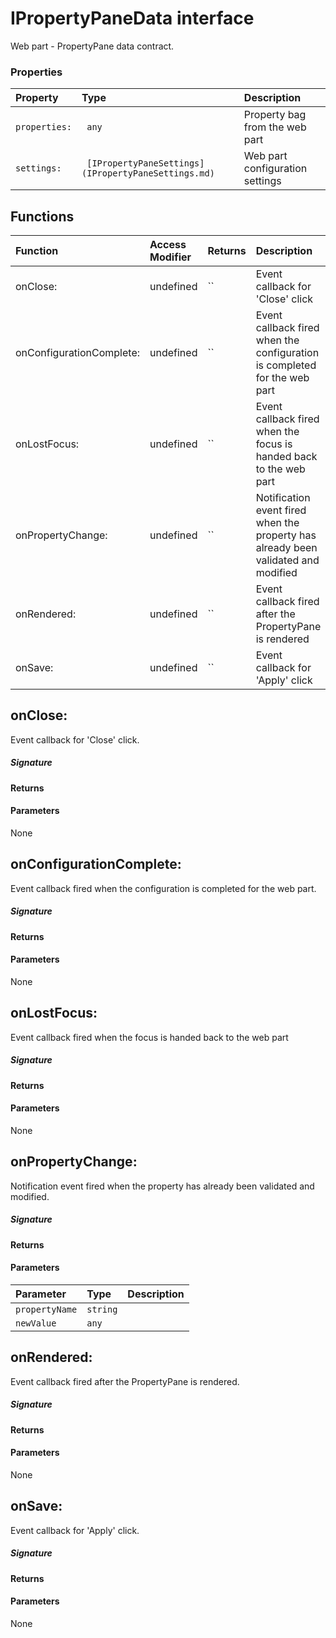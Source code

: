 # IPropertyPaneData interface

Web part - PropertyPane data contract.



### Properties

| Property	   | Type	| Description|
|:-------------|:-------|:-----------|
|`properties:`      |` any` | Property bag from the web part |
|`settings:`      |` [IPropertyPaneSettings](IPropertyPaneSettings.md)` | Web part configuration settings |





## Functions

| Function	   | Access Modifier | Returns	| Description|
|:-------------|:----|:-------|:-----------|
|onClose:      | undefined | `` | Event callback for 'Close' click |
|onConfigurationComplete:      | undefined | `` | Event callback fired when the configuration is completed for the web part |
|onLostFocus:      | undefined | `` | Event callback fired when the focus is handed back to the web part |
|onPropertyChange:      | undefined | `` | Notification event fired when the property has already been validated and modified |
|onRendered:      | undefined | `` | Event callback fired after the PropertyPane is rendered |
|onSave:      | undefined | `` | Event callback for 'Apply' click |


## onClose:

Event callback for 'Close' click.

##### Signature

#### Returns

#### Parameters
None


## onConfigurationComplete:

Event callback fired when the configuration is completed for the web part.

##### Signature

#### Returns

#### Parameters
None


## onLostFocus:

Event callback fired when the focus is handed back to the web part

##### Signature

#### Returns

#### Parameters
None


## onPropertyChange:

Notification event fired when the property has already been validated and modified.

##### Signature

#### Returns

#### Parameters


| Parameter	   | Type    | Description |
|:-------------|:---------------|:------------|
| `propertyName`    | `string` |  |
| `newValue`    | `any` |  |


## onRendered:

Event callback fired after the PropertyPane is rendered.

##### Signature

#### Returns

#### Parameters
None


## onSave:

Event callback for 'Apply' click.

##### Signature

#### Returns

#### Parameters
None

